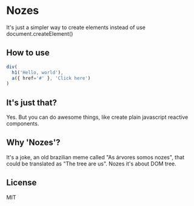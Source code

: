 # Nozes
It's just a simpler way to create elements instead of use document.createElement()

## How to use
```javascript
div(
  h1('Hello, world'),
  a({ href='#' }, 'Click here')
)
```

## It's just that?
Yes. But you can do awesome things, like create plain javascript reactive components.

## Why 'Nozes'?
It's a joke, an old brazilian meme called "As árvores somos nozes", that could be translated as "The tree are us". Nozes it's about DOM tree.

## License
MIT
